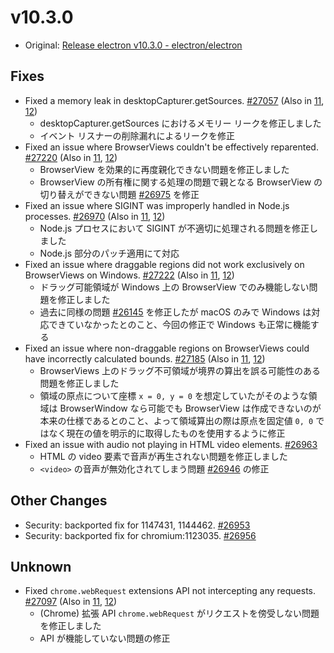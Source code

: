 # v10.3.0

- Original: [Release electron v10.3.0 - electron/electron](https://github.com/electron/electron/releases/tag/v10.3.0)

## Fixes

- Fixed a memory leak in desktopCapturer.getSources. [#27057](https://github.com/electron/electron/pull/27057) (Also in [11](https://github.com/electron/electron/pull/27056), [12](https://github.com/electron/electron/pull/27058))
  - desktopCapturer.getSources におけるメモリー リークを修正しました
  - イベント リスナーの削除漏れによるリークを修正
- Fixed an issue where BrowserViews couldn't be effectively reparented. [#27220](https://github.com/electron/electron/pull/27220) (Also in [11](https://github.com/electron/electron/pull/27219), [12](https://github.com/electron/electron/pull/27187))
  - BrowserView を効果的に再度親化できない問題を修正しました
  - BrowserView の所有権に関する処理の問題で親となる BrowserView の切り替えができない問題 [#26975](https://github.com/electron/electron/issues/26975) を修正
- Fixed an issue where SIGINT was improperly handled in Node.js processes. [#26970](https://github.com/electron/electron/pull/26970) (Also in [11](https://github.com/electron/electron/pull/26972), [12](https://github.com/electron/electron/pull/26971))
  - Node.js プロセスにおいて SIGINT が不適切に処理される問題を修正しました
  - Node.js 部分のパッチ適用にて対応
- Fixed an issue where draggable regions did not work exclusively on BrowserViews on Windows. [#27222](https://github.com/electron/electron/pull/27222) (Also in [11](https://github.com/electron/electron/pull/26774), [12](https://github.com/electron/electron/pull/26775))
  - ドラッグ可能領域が Windows 上の BrowserView でのみ機能しない問題を修正しました
  - 過去に同様の問題 [#26145](https://github.com/electron/electron/pull/26145) を修正したが macOS のみで Windows は対応できていなかったとのこと、今回の修正で Windows も正常に機能する
- Fixed an issue where non-draggable regions on BrowserViews could have incorrectly calculated bounds. [#27185](https://github.com/electron/electron/pull/27185) (Also in [11](https://github.com/electron/electron/pull/27183), [12](https://github.com/electron/electron/pull/27184))
  - BrowserViews 上のドラッグ不可領域が境界の算出を誤る可能性のある問題を修正しました
  - 領域の原点について座標 `x = 0, y = 0` を想定していたがそのような領域は BrowserWindow なら可能でも BrowserView は作成できないのが本来の仕様であるとのこと、よって領域算出の際は原点を固定値 `0, 0` ではなく現在の値を明示的に取得したものを使用するように修正
- Fixed an issue with audio not playing in HTML video elements. [#26963](https://github.com/electron/electron/pull/26963)
  - HTML の video 要素で音声が再生されない問題を修正しました
  - `<video>` の音声が無効化されてしまう問題 [#26946](https://github.com/electron/electron/issues/26946) の修正

## Other Changes

- Security: backported fix for 1147431, 1144462. [#26953](https://github.com/electron/electron/pull/26953)
- Security: backported fix for chromium:1123035. [#26956](https://github.com/electron/electron/pull/26956)

## Unknown

- Fixed `chrome.webRequest` extensions API not intercepting any requests. [#27097](https://github.com/electron/electron/pull/27097) (Also in [11](https://github.com/electron/electron/pull/27096), [12](https://github.com/electron/electron/pull/27098))
  - (Chrome) 拡張 API `chrome.webRequest` がリクエストを傍受しない問題を修正しました
  - API が機能していない問題の修正
